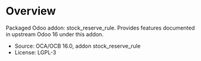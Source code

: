 # Overview

Packaged Odoo addon: stock_reserve_rule. Provides features documented in upstream Odoo 16 under this addon.

- Source: OCA/OCB 16.0, addon stock_reserve_rule
- License: LGPL-3
